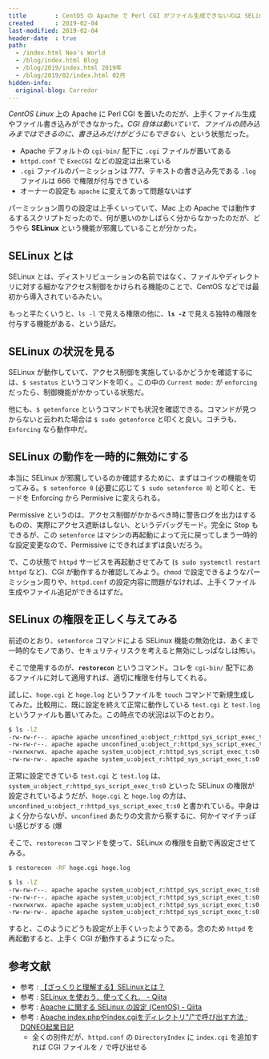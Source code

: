 ```yaml
---
title        : CentOS の Apache で Perl CGI がファイル生成できないのは SELinux のせいだった
created      : 2019-02-04
last-modified: 2019-02-04
header-date  : true
path:
  - /index.html Neo's World
  - /blog/index.html Blog
  - /blog/2019/index.html 2019年
  - /blog/2019/02/index.html 02月
hidden-info:
  original-blog: Corredor
---
```


*CentOS Linux* 上の Apache に Perl CGI を置いたのだが、上手くファイル生成やファイル書き込みができなかった。*CGI 自体は動いていて、ファイルの読み込みまではできるのに、書き込みだけがどうにもできない*、という状態だった。

- Apache デフォルトの `cgi-bin/` 配下に `.cgi` ファイルが置いてある
- `httpd.conf` で `ExecCGI` などの設定は出来ている
- `.cgi` ファイルのパーミッションは 777、テキストの書き込み先である `.log` ファイルは 666 で権限が付与できている
- オーナーの設定も `apache` に変えてあって問題ないはず

パーミッション周りの設定は上手くいっていて、Mac 上の Apache では動作するするスクリプトだったので、何が悪いのかしばらく分からなかったのだが、どうやら **SELinux** という機能が邪魔していることが分かった。

## SELinux とは

SELinux とは、ディストリビューションの名前ではなく、ファイルやディレクトリに対する細かなアクセス制御をかけられる機能のことで、CentOS などでは最初から導入されているみたい。

もっと平たくいうと、`ls -l` で見える権限の他に、**`ls -Z`** で見える独特の権限を付与する機能がある、という話だ。

## SELinux の状況を見る

SELinux が動作していて、アクセス制御を実施しているかどうかを確認するには、`$ sestatus` というコマンドを叩く。この中の `Current mode:` が `enforcing` だったら、制御機能がかかっている状態だ。

他にも、`$ getenforce` というコマンドでも状況を確認できる。コマンドが見つからないと云われた場合は `$ sudo getenforce` と叩くと良い。コチラも、`Enforcing` なら動作中だ。

## SELinux の動作を一時的に無効にする

本当に SELinux が邪魔しているのか確認するために、まずはコイツの機能を切ってみる。`$ setenforce 0` (必要に応じて `$ sudo setenforce 0`) と叩くと、モードを Enforcing から Permisive に変えられる。

Permissive というのは、アクセス制御がかかるべき時に警告ログを出力はするものの、実際にアクセス遮断はしない、というデバッグモード。完全に Stop もできるが、この `setenforce` はマシンの再起動によって元に戻ってしまう一時的な設定変更なので、Permissive にできればまずは良いだろう。

で、この状態で `httpd` サービスを再起動させてみて (`$ sudo systemctl restart httpd` など)、CGI が動作するか確認してみよう。`chmod` で設定できるようなパーミッション周りや、`httpd.conf` の設定内容に問題がなければ、上手くファイル生成やファイル追記ができるはずだ。

## SELinux の権限を正しく与えてみる

前述のとおり、`setenforce` コマンドによる SELinux 機能の無効化は、あくまで一時的なモノであり、セキュリティリスクを考えると無効にしっぱなしは怖い。

そこで使用するのが、**`restorecon`** というコマンド。コレを `cgi-bin/` 配下にあるファイルに対して適用すれば、適切に権限を付与してくれる。

試しに、`hoge.cgi` と `hoge.log` というファイルを `touch` コマンドで新規生成してみた。比較用に、既に設定を終えて正常に動作している `test.cgi` と `test.log` というファイルも置いてみた。この時点での状況は以下のとおり。

```bash
$ ls -lZ
-rw-rw-r--. apache apache unconfined_u:object_r:httpd_sys_script_exec_t:s0 hoge.cgi
-rw-rw-r--. apache apache unconfined_u:object_r:httpd_sys_script_exec_t:s0 hoge.log
-rwxrwxrwx. apache apache system_u:object_r:httpd_sys_script_exec_t:s0 test.cgi
-rw-rw-rw-. apache apache system_u:object_r:httpd_sys_script_exec_t:s0 test.log
```

正常に設定できている `test.cgi` と `test.log` は、`system_u:object_r:httpd_sys_script_exec_t:s0` といった SELinux の権限が設定されているようだが、`hoge.cgi` と `hoge.log` の方は、`unconfined_u:object_r:httpd_sys_script_exec_t:s0` と書かれている。中身はよく分からないが、`unconfined` あたりの文言から察するに、何かイマイチっぽい感じがする (爆

そこで、`restorecon` コマンドを使って、SELinux の権限を自動で再設定させてみる。

```bash
$ restorecon -RF hoge.cgi hoge.log

$ ls -lZ
-rw-rw-r--. apache apache system_u:object_r:httpd_sys_script_exec_t:s0 hoge.cgi
-rw-rw-r--. apache apache system_u:object_r:httpd_sys_script_exec_t:s0 hoge.log
-rwxrwxrwx. apache apache system_u:object_r:httpd_sys_script_exec_t:s0 test.cgi
-rw-rw-rw-. apache apache system_u:object_r:httpd_sys_script_exec_t:s0 test.log
```

すると、このようにどうも設定が上手くいったようである。念のため `httpd` を再起動すると、上手く CGI が動作するようになった。

## 参考文献

- 参考 : [【ざっくりと理解する】SELinuxとは？](https://eng-entrance.com/linux-selinux)
- 参考 : [SELinux を使おう．使ってくれ． - Qiita](https://qiita.com/chi9rin/items/af532d0dd9237cc65741)
- 参考 : [Apache に関する SELinux の設定 (CentOS) - Qiita](https://qiita.com/100/items/f7f43994568836b4a453)
- 参考 : [Apache index.phpやindex.cgiをディレクトリ"/"で呼び出す方法 · DQNEO起業日記](http://dqn.sakusakutto.jp/2011/07/apache-directoryindex-indexphp-indexcgi.html)
  - 全くの別件だが、`httpd.conf` の `DirectoryIndex` に `index.cgi` を追加すれば CGI ファイルを `/` で呼び出せる
